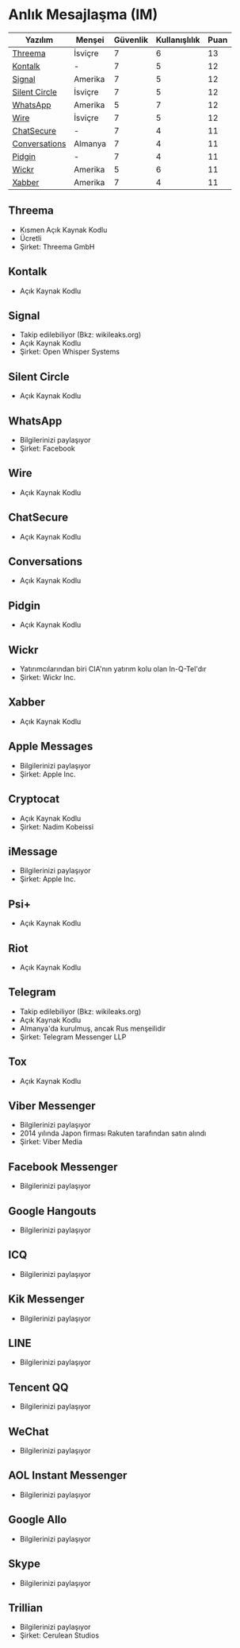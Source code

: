 # Anlık Mesajlaşma (IM)

| Yazılım | Menşei | Güvenlik | Kullanışlılık | Puan |
| - | - | - | - | -|
| [Threema](#threema) | İsviçre | 7 | 6 | 13 |
| [Kontalk](#kontalk) | - | 7 | 5 | 12 |
| [Signal](#signal) | Amerika | 7 | 5 | 12 |
| [Silent Circle](#silent-circle) | İsviçre | 7 | 5 | 12 |
| [WhatsApp](#whatsapp) | Amerika | 5 | 7 | 12 |
| [Wire](#wire) | İsviçre | 7 | 5 | 12 |
| [ChatSecure](#chatsecure) | - | 7 | 4 | 11 |
| [Conversations](#conversations) | Almanya | 7 | 4 | 11 |
| [Pidgin](#pidgin) | - | 7 | 4 | 11 |
| [Wickr](#wickr) | Amerika | 5 | 6 | 11 |
| [Xabber](#xabber) | Amerika | 7 | 4 | 11 |

## Threema
* Kısmen Açık Kaynak Kodlu
* Ücretli
* Şirket: Threema GmbH

## Kontalk
* Açık Kaynak Kodlu

## Signal
* Takip edilebiliyor (Bkz: wikileaks.org)
* Açık Kaynak Kodlu
* Şirket: Open Whisper Systems

## Silent Circle
* Açık Kaynak Kodlu

## WhatsApp
* Bilgilerinizi paylaşıyor
* Şirket: Facebook

## Wire
* Açık Kaynak Kodlu

## ChatSecure
* Açık Kaynak Kodlu

## Conversations
* Açık Kaynak Kodlu

## Pidgin
* Açık Kaynak Kodlu

## Wickr
* Yatırımcılarından biri CIA'nın yatırım kolu olan In-Q-Tel'dır
* Şirket: Wickr Inc.

## Xabber
* Açık Kaynak Kodlu

## Apple Messages
* Bilgilerinizi paylaşıyor
* Şirket: Apple Inc.

## Cryptocat
* Açık Kaynak Kodlu
* Şirket: Nadim Kobeissi

## iMessage
* Bilgilerinizi paylaşıyor
* Şirket: Apple Inc.

## Psi+
* Açık Kaynak Kodlu

## Riot
* Açık Kaynak Kodlu

## Telegram
* Takip edilebiliyor (Bkz: wikileaks.org)
* Açık Kaynak Kodlu
* Almanya'da kurulmuş, ancak Rus menşeilidir
* Şirket: Telegram Messenger LLP

## Tox
* Açık Kaynak Kodlu

## Viber Messenger
* Bilgilerinizi paylaşıyor
* 2014 yılında Japon firması Rakuten tarafından satın alındı
* Şirket: Viber Media

## Facebook Messenger
* Bilgilerinizi paylaşıyor

## Google Hangouts
* Bilgilerinizi paylaşıyor

## ICQ
* Bilgilerinizi paylaşıyor

## Kik Messenger
* Bilgilerinizi paylaşıyor

## LINE
* Bilgilerinizi paylaşıyor

## Tencent QQ
* Bilgilerinizi paylaşıyor

## WeChat
* Bilgilerinizi paylaşıyor

## AOL Instant Messenger
* Bilgilerinizi paylaşıyor

## Google Allo
* Bilgilerinizi paylaşıyor

## Skype
* Bilgilerinizi paylaşıyor

## Trillian
* Bilgilerinizi paylaşıyor
* Şirket: Cerulean Studios
